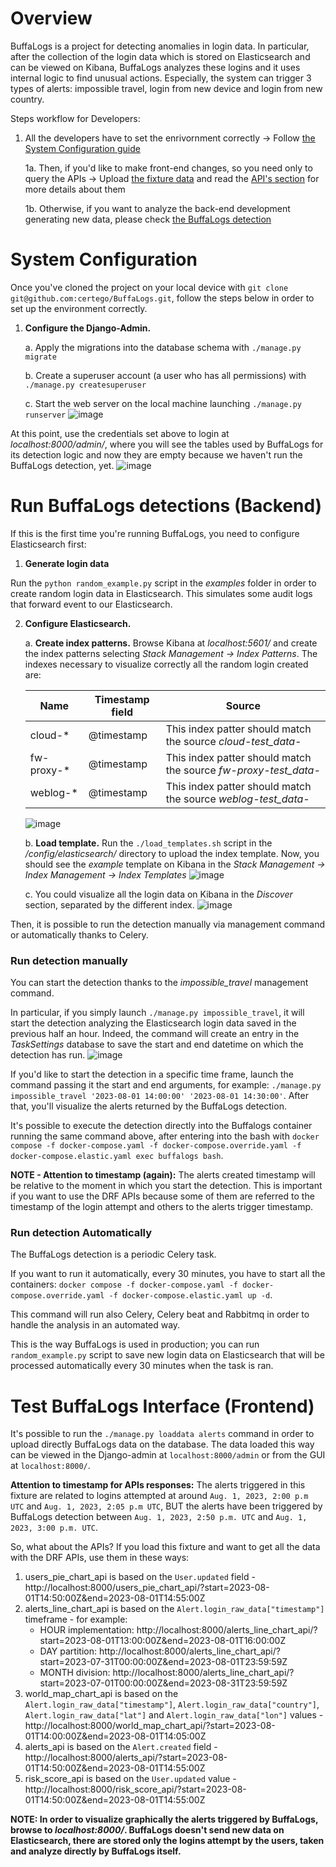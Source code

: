 # Overview
BuffaLogs is a project for detecting anomalies in login data. In particular, after the collection of the login data which is stored on Elasticsearch and can be viewed on Kibana, BuffaLogs analyzes these logins and it uses internal logic to find unusual actions. 
Especially, the system can trigger 3 types of alerts: impossible travel, login from new device and login from new country.

Steps workflow for Developers:

1. All the developers have to set the enrivornment correctly &rarr; Follow [the System Configuration guide](#system-configuration)

   1a. Then, if you'd like to make front-end changes, so you need only to query the APIs &rarr; Upload [the fixture data](#fixture) and read the [API's section](https://github.com/certego/BuffaLogs/wiki/5.-REST-APIs) for more details about them

   1b. Otherwise, if you want to analyze the back-end development generating new data, please check [the BuffaLogs detection](#run-buffalogs-detection)

# System Configuration
Once you've cloned the project on your local device with `git clone git@github.com:certego/BuffaLogs.git`, follow the steps below in order to set up the environment correctly.
1. **Configure the Django-Admin.** 

   a. Apply the migrations into the database schema with `./manage.py migrate` 

   b. Create a superuser account (a user who has all permissions) with `./manage.py createsuperuser`

   c. Start the web server on the local machine launching `./manage.py runserver`
   ![image](https://github.com/certego/BuffaLogs/assets/33703137/3b86712f-a0c4-4f12-ad14-fb648361325a)

At this point, use the credentials set above to login at *localhost:8000/admin/*, where you will see the tables used by BuffaLogs for its detection logic and now they are empty because we haven't run the BuffaLogs detection, yet.
![image](https://github.com/certego/BuffaLogs/assets/33703137/b49e3f8c-84f8-4a40-bff7-7a8069866d36)

# Run BuffaLogs detections (Backend)
If this is the first time you're running BuffaLogs, you need to configure Elasticsearch first:

1. **Generate login data**

Run the `python random_example.py` script in the *examples* folder in order to create random login data in Elasticsearch. This simulates some audit logs that forward event to our Elasticsearch.

2. **Configure Elasticsearch.** 

   a. **Create index patterns.** Browse Kibana at *localhost:5601/* and create the index patterns selecting *Stack Management &rarr; Index Patterns*. 
   The indexes necessary to visualize correctly all the random login created are:

   | **Name** | **Timestamp field** | **Source** 
   | --- | --- | --- |
   | cloud-* | @timestamp | This index patter should match the source *cloud-test_data-<today>* |
   | fw-proxy-* | @timestamp | This index patter should match the source *fw-proxy-test_data-<today>* |
   | weblog-* | @timestamp | This index patter should match the source *weblog-test_data-<today>* |

   ![image](https://github.com/certego/BuffaLogs/assets/33703137/9e321693-3b61-4cc6-94ca-6c71aabd027b)

   b. **Load template.** Run the `./load_templates.sh` script in the */config/elasticsearch/* directory to upload the index template.
   Now, you should see the *example* template on Kibana in the *Stack Management &rarr; Index Management &rarr; Index Templates*
   ![image](https://github.com/certego/BuffaLogs/assets/33703137/2aae9551-2c8f-4bce-9bdd-d08919acac5b)

   c. You could visualize all the login data on Kibana in the *Discover* section, separated by the different index.
   ![image](https://github.com/certego/BuffaLogs/assets/33703137/34256765-0582-4a37-89b3-1df76d9ad79c)

Then, it is possible to run the detection manually via management command or automatically thanks to Celery.
  
### Run detection manually
You can start the detection thanks to the *impossible_travel* management command. 

In particular, if you simply launch `./manage.py impossible_travel`, it will start the detection analyzing the Elasticsearch login data saved in the previous half an hour. Indeed, the command will create an entry in the *TaskSettings* database to save the start and end datetime on which the detection has run.
![image](https://github.com/certego/BuffaLogs/assets/33703137/7dc86cc8-b686-4642-877d-88093122fbbf)

If you'd like to start the detection in a specific time frame, launch the command passing it the start and end arguments, for example: `./manage.py impossible_travel '2023-08-01 14:00:00' '2023-08-01 14:30:00'`. After that, you'll visualize the alerts returned by the BuffaLogs detection. 
      
It's possible to execute the detection directly into the Buffalogs container running the same command above, after entering into the bash with `docker compose -f docker-compose.yaml -f docker-compose.override.yaml -f docker-compose.elastic.yaml exec buffalogs bash`.

**NOTE - Attention to timestamp (again):** The alerts created timestamp will be relative to the moment in which you start the detection. This is important if you want to use the DRF APIs because some of them are referred to the timestamp of the login attempt and others to the alerts trigger timestamp. 

### Run detection Automatically

The BuffaLogs detection is a periodic Celery task. 

If you want to run it automatically, every 30 minutes, you have to start all the containers: `docker compose -f docker-compose.yaml -f docker-compose.override.yaml -f docker-compose.elastic.yaml up -d`. 

This command will run also Celery, Celery beat and Rabbitmq in order to handle the analysis in an automated way.

This is the way BuffaLogs is used in production; you can run `random_example.py` script to save new login data on Elasticsearch that will be processed automatically every 30 minutes when the task is ran.

# Test BuffaLogs Interface (Frontend)
It's possible to run the `./manage.py loaddata alerts` command in order to upload directly  BuffaLogs data on the database. The data loaded this way can be viewed in the Django-admin at `localhost:8000/admin` or from the GUI at `localhost:8000/`.

**Attention to timestamp for APIs responses:** The alerts triggered in this fixture are related to logins attempted at around  `Aug. 1, 2023, 2:00 p.m UTC` and `Aug. 1, 2023, 2:05 p.m UTC`, BUT the alerts have been triggered by BuffaLogs detection between `Aug. 1, 2023, 2:50 p.m. UTC` and `Aug. 1, 2023, 3:00 p.m. UTC`.

So, what about the APIs? If you load this fixture and want to get all the data with the DRF APIs, use them in these ways:
1. users_pie_chart_api is based on the `User.updated` field - http://localhost:8000/users_pie_chart_api/?start=2023-08-01T14:50:00Z&end=2023-08-01T14:55:00Z
2. alerts_line_chart_api is based on the `Alert.login_raw_data["timestamp"]` timeframe - for example:
   - HOUR implementation: http://localhost:8000/alerts_line_chart_api/?start=2023-08-01T13:00:00Z&end=2023-08-01T16:00:00Z
   - DAY partition: http://localhost:8000/alerts_line_chart_api/?start=2023-07-31T00:00:00Z&end=2023-08-01T23:59:59Z
   - MONTH division: http://localhost:8000/alerts_line_chart_api/?start=2023-07-01T00:00:00Z&end=2023-08-31T23:59:59Z
3. world_map_chart_api is based on the `Alert.login_raw_data["timestamp"]`, `Alert.login_raw_data["country"]`, `Alert.login_raw_data["lat"]` and `Alert.login_raw_data["lon"]` values - http://localhost:8000/world_map_chart_api/?start=2023-08-01T14:00:00Z&end=2023-08-01T14:05:00Z
4. alerts_api is based on the `Alert.created` field - http://localhost:8000/alerts_api/?start=2023-08-01T14:50:00Z&end=2023-08-01T14:55:00Z
5. risk_score_api is based on the `User.updated` value - http://localhost:8000/risk_score_api/?start=2023-08-01T14:50:00Z&end=2023-08-01T14:55:00Z

**NOTE: In order to visualize graphically the alerts triggered by BuffaLogs, browse to *localhost:8000/*. BuffaLogs doesn't send new data on Elasticsearch, there are stored only the logins attempt by the users, taken and analyze directly by BuffaLogs itself.**
